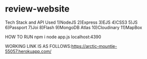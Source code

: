 # review-website

Tech Stack and API Used
1)NodeJS
2)Express
3)EJS
4)CSS3
5)JS
6)Passport
7)Joi
8)Flash
9)MongoDB Atlas
10)Cloudinary
11)MapBox

HOW TO RUN
npm i
node app.js
localhost:4390


WORKING LINK IS AS FOLLOWS:https://arctic-mountie-55057.herokuapp.com/
